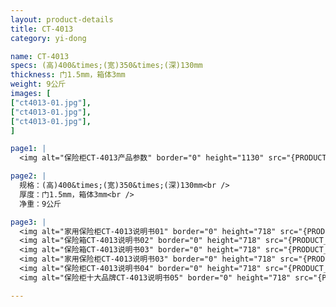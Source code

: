 ```yaml
---
layout: product-details
title: CT-4013
category: yi-dong

name: CT-4013
specs: (高)400&times;(宽)350&times;(深)130mm
thickness: 门1.5mm，箱体3mm
weight: 9公斤
images: [
["ct4013-01.jpg"],
["ct4013-01.jpg"],
["ct4013-01.jpg"],
]

page1: |
  <img alt="保险柜CT-4013产品参数" border="0" height="1130" src="{PRODUCT_IMAGES}products/twcps1.jpg" width="538" />

page2: |
  规格：(高)400&times;(宽)350&times;(深)130mm<br />
  厚度：门1.5mm，箱体3mm<br />
  净重：9公斤

page3: |
  <img alt="家用保险柜CT-4013说明书01" border="0" height="718" src="{PRODUCT_IMAGES}products/ct-sm01.jpg" width="538" /><br />
  <img alt="保险箱CT-4013说明书02" border="0" height="718" src="{PRODUCT_IMAGES}products/ct-sm02.jpg" width="538" /><br />
  <img alt="保险箱CT-4013说明书03" border="0" height="718" src="{PRODUCT_IMAGES}products/ct-sm03.jpg" width="538" /><br />
  <img alt="家用保险柜CT-4013说明书03" border="0" height="718" src="{PRODUCT_IMAGES}products/ct-sm04.jpg" width="538" /><br />
  <img alt="保险柜CT-4013说明书04" border="0" height="718" src="{PRODUCT_IMAGES}products/ct-sm05.jpg" width="538" /><br />
  <img alt="保险柜十大品牌CT-4013说明书05" border="0" height="718" src="{PRODUCT_IMAGES}products/ct-sm06.jpg" width="538" />

---
```


